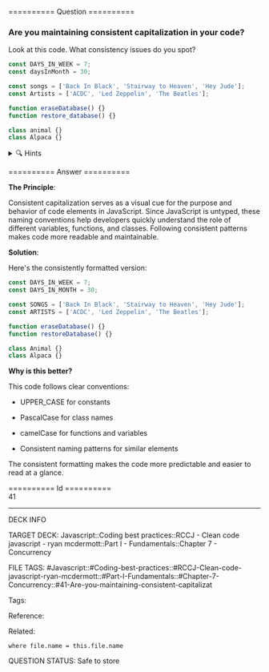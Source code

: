 ========== Question ==========  

### Are you maintaining consistent capitalization in your code?

Look at this code. What consistency issues do you spot?

```javascript
const DAYS_IN_WEEK = 7;
const daysInMonth = 30;

const songs = ['Back In Black', 'Stairway to Heaven', 'Hey Jude'];
const Artists = ['ACDC', 'Led Zeppelin', 'The Beatles'];

function eraseDatabase() {}
function restore_database() {}

class animal {}
class Alpaca {}
```

<details><summary>🔍 Hints</summary>

Think about:

-   How are constants named?

-   What's the pattern for function names?

-   What's the convention for class names?

-   Are similar types of variables using the same capitalization?

</details>  

========== Answer ==========  

**The Principle**:

Consistent capitalization serves as a visual cue for the purpose and behavior of code elements in JavaScript. Since JavaScript is untyped, these naming conventions help developers quickly understand the role of different variables, functions, and classes. Following consistent patterns makes code more readable and maintainable.

**Solution**:

Here's the consistently formatted version:

```javascript
const DAYS_IN_WEEK = 7;
const DAYS_IN_MONTH = 30;

const SONGS = ['Back In Black', 'Stairway to Heaven', 'Hey Jude'];
const ARTISTS = ['ACDC', 'Led Zeppelin', 'The Beatles'];

function eraseDatabase() {}
function restoreDatabase() {}

class Animal {}
class Alpaca {}
```

**Why is this better?**

This code follows clear conventions:

-   UPPER_CASE for constants

-   PascalCase for class names

-   camelCase for functions and variables

-   Consistent naming patterns for similar elements

The consistent formatting makes the code more predictable and easier to read at a glance.

========== Id ==========  
41

---

DECK INFO

TARGET DECK: Javascript::Coding best practices::RCCJ - Clean code javascript - ryan mcdermott::Part I - Fundamentals::Chapter 7 - Concurrency

FILE TAGS: #Javascript::#Coding-best-practices::#RCCJ-Clean-code-javascript-ryan-mcdermott::#Part-I-Fundamentals::#Chapter-7-Concurrency::#41-Are-you-maintaining-consistent-capitalizat

Tags:

Reference:

Related:

```dataview
where file.name = this.file.name
```

QUESTION STATUS: Safe to store
